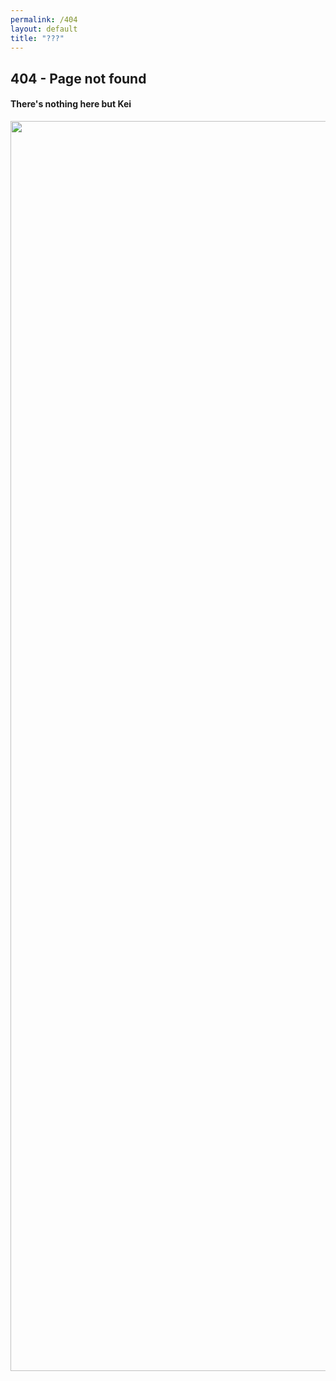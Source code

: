 ```yaml
---
permalink: /404
layout: default
title: "???"
---
```

<section class="msetup mcontent">
    <div class="col text-center justify-content-center">
        <h1>404 - Page not found</h1>
        <h4>There's nothing here but Kei</h4>
        <img src="{{ site.url }}/assets/images/gallery/fanart/keiweh.gif" style="height:50vh"/>
    </div>
</section>